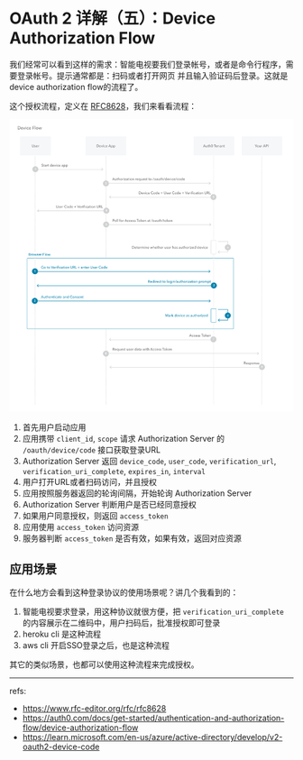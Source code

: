 # OAuth 2 详解（五）：Device Authorization Flow

我们经常可以看到这样的需求：智能电视要我们登录帐号，或者是命令行程序，需要登录帐号。提示通常都是：扫码或者打开网页
并且输入验证码后登录。这就是device authorization flow的流程了。

这个授权流程，定义在 [RFC8628](https://www.rfc-editor.org/rfc/rfc8628)，我们来看看流程：

![Device Authorization Flow](./img/auth-sequence-device-auth.png)

1. 首先用户启动应用
2. 应用携带 `client_id`, `scope` 请求 Authorization Server 的 `/oauth/device/code` 接口获取登录URL
3. Authorization Server 返回 `device_code`, `user_code`, `verification_url`, `verification_uri_complete`, `expires_in`, `interval`
4. 用户打开URL或者扫码访问，并且授权
5. 应用按照服务器返回的轮询间隔，开始轮询 Authorization Server
6. Authorization Server 判断用户是否已经同意授权
7. 如果用户同意授权，则返回 `access_token`
8. 应用使用 `access_token` 访问资源
9. 服务器判断 `access_token` 是否有效，如果有效，返回对应资源

## 应用场景

在什么地方会看到这种登录协议的使用场景呢？讲几个我看到的：

1. 智能电视要求登录，用这种协议就很方便，把 `verification_uri_complete` 的内容展示在二维码中，用户扫码后，批准授权即可登录
2. heroku cli 是这种流程
3. aws cli 开启SSO登录之后，也是这种流程

其它的类似场景，也都可以使用这种流程来完成授权。

---

refs:

- https://www.rfc-editor.org/rfc/rfc8628
- https://auth0.com/docs/get-started/authentication-and-authorization-flow/device-authorization-flow
- https://learn.microsoft.com/en-us/azure/active-directory/develop/v2-oauth2-device-code
